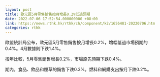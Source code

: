```yaml
---
layout: post
title: 歐元區5月零售銷售按月增長0.2%低過預期
date: 2022-07-06 17:52:54.000000000 +08:00
link: https://news.rthk.hk/rthk/ch/component/k2/1656481-20220706.htm
categories: rthk
---
```


歐盟統計局公布，歐元區5月零售銷售按月增長0.2%，增幅低過市場預期的0.4%。4月數據則下跌1.4%。

按年比較，5月零售銷售增長0.2%，市場原先預期下跌0.4%。

期內，食品、飲品和煙草的銷售下跌0.3%。燃料和網購支出按月下跌0.2%。
